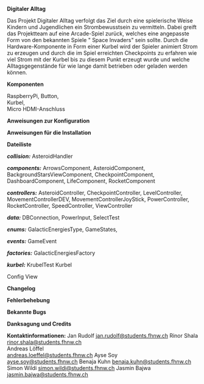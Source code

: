 **Digitaler Alltag**

Das Projekt Digitaler Alltag verfolgt das Ziel durch eine spielerische Weise Kindern und Jugendlichen ein Strombewusstsein zu vermitteln. Dabei greift das Projektteam auf eine Arcade-Spiel zurück, welches eine angepasste Form von den bekannten Spiele " Space Invaders" sein sollte. Durch die Hardware-Komponente in Form einer Kurbel wird der Spieler animiert Strom zu erzeugen und durch die im Spiel erreichten Checkpoints zu erfahren wie viel Strom mit der Kurbel bis zu diesem Punkt erzeugt wurde und welche Alltagsgegenstände für wie lange damit betrieben oder geladen werden können.

**Komponenten**

RaspberryPi, 
Button,  
Kurbel,  
Micro HDMI-Anschluss


**Anweisungen zur Konfiguration**



**Anweisungen für die Installation**

**Dateiliste**

***collision:***
 AsteroidHandler

***components:***
ArrowsComponent,
AsteroidComponent,
BackgroundStarsViewComponent,
CheckpointComponent,
DashboardComponent,
LifeComponent,
RocketComponent

***controllers:***
AsteroidController,
CheckpointController,
LevelController,
MovementControllerDEV,
MovementControllerJoyStick,
PowerController,
RocketController,
SpeedController,
ViewController

***data:***
DBConnection,
PowerInput,
SelectTest

***enums:***
GalacticEnergiesType,
GameStates,

***events:***
GameEvent

***factories:***
GalacticEnergiesFactory

***kurbel:***
KrubelTest
Kurbel

Config
View

**Changelog**

**Fehlerbehebung**

**Bekannte Bugs**

**Danksagung und Credits**

**Kontaktinformationen:**
Jan Rudolf 
jan.rudolf@students.fhnw.ch
Rinor Shala	
rinor.shala@students.fhnw.ch	
Andreas Löffel	
andreas.loeffel@students.fhnw.ch
Ayse Soy	
ayse.soy@students.fhnw.ch
Benaja Kuhn	
benaja.kuhn@students.fhnw.ch
Simon Wildi	
simon.wildi@students.fhnw.ch
Jasmin Bajwa
jasmin.bajwa@students.fhnw.ch
